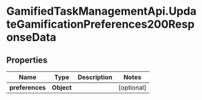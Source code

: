 # GamifiedTaskManagementApi.UpdateGamificationPreferences200ResponseData

## Properties

Name | Type | Description | Notes
------------ | ------------- | ------------- | -------------
**preferences** | **Object** |  | [optional] 


